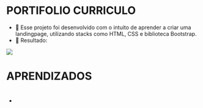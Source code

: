 # PORTIFOLIO CURRICULO
- 🧩 Esse projeto foi desenvolvido com o intuito de aprender a criar uma landingpage, utilizando stacks como HTML, CSS e biblioteca Bootstrap.
- 🎯 Resultado:
<img src="https://media.discordapp.net/attachments/1006617180059730032/1021384135954153472/Landing_Page.png?width=200&height=427" target="_blank">

# 

# APRENDIZADOS

#
- 
